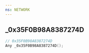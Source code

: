 ```yaml
---
ns: NETWORK
---
```

## _0x35F0B98A8387274D

```c
// 0x35F0B98A8387274D
Any _0x35F0B98A8387274D();
```

